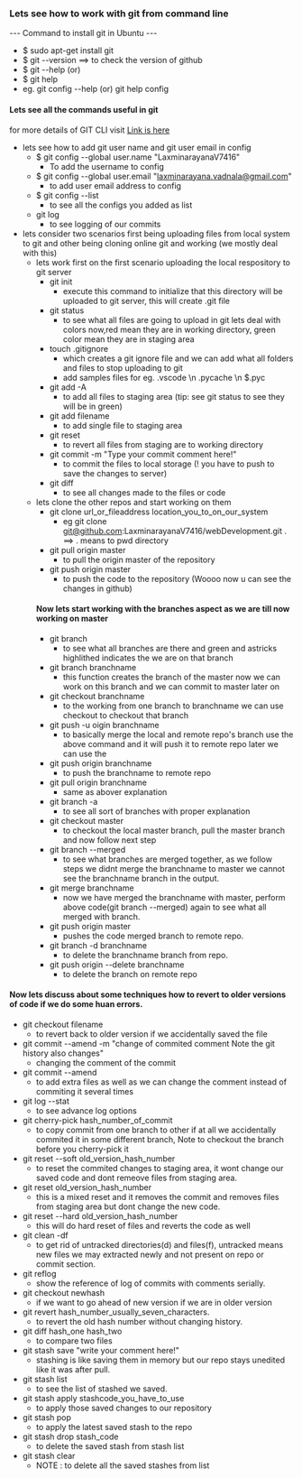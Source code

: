 ### Lets see how to work with git from command line
 --- Command to install git in Ubuntu ---
* $ sudo apt-get install git
* $ git --version ==> to check the version of github
* $ git <verb> --help
 (or)
* $ git help <verb>
* eg. git config --help (or) git help config
   
#### Lets see all the commands useful in git
for more details of GIT CLI visit [Link is here](https://git-scm.com/book/en/v2 "its pro git book")
* lets see how to add git user name and git user email in config
    * $ git config --global user.name "LaxminarayanaV7416"
      * To add the username to config
    * $ git config --global user.email "laxminarayana.vadnala@gmail.com"
      * to add user email address to config 
    * $ git config --list
      * to see all the configs you added as list
   * git log 
      * to see logging of our commits
 * lets consider two scenarios first being uploading files from local system to git and other being cloning online git and working (we mostly deal with this)
   * lets work first on the first scenario uploading the local respository to git server
      * git init
         * execute this command to initialize that this directory will be uploaded to git server, this will create .git file
      * git status
         * to see what all files are going to upload in git lets deal with colors now,red mean they are in working directory, green color mean they are in staging area
      * touch .gitignore
         * which creates a git ignore file and we can add what all folders and files to stop uploading to git
         * add samples files for eg. .vscode \n .pycache \n $.pyc
      * git add -A
         * to add all files to staging area (tip: see git status to see they will be in green)
      * git add filename
         * to add single file to staging area
      * git reset
         * to revert all files from staging are to working directory
      * git commit -m "Type your commit comment here!"
         * to commit the files to local storage (! you have to push to save the changes to server)
      * git diff
         * to see all changes made to the files or code
   * lets clone the other repos and start working on them
      * git clone url_or_fileaddress location_you_to_on_our_system
         * eg git clone git@github.com:LaxminarayanaV7416/webDevelopment.git . ==> . means to pwd directory
      * git pull origin master
         * to pull the origin master of the repository
      * git push origin master
         * to push the code to the repository (Woooo now u can see the changes in github)
      #### Now lets start working with the branches aspect as we are till now working on master
      * git branch
         * to see what all branches are there and green and astricks highlithed indicates the we are on that branch
      * git branch branchname
         * this function creates the branch of the master now we can work on this branch and we can commit to master later on
      * git checkout branchname
         * to the working from one branch to branchname we can use checkout to checkout that branch
      * git push -u oigin branchname
         * to basically merge the local and remote repo's branch use the above command and it will push it to remote repo later we can use the 
      * git push origin branchname
         * to push the branchname to remote repo
      * git pull origin branchname
         * same as abover explanation
      * git branch -a 
         * to see all sort of branches with proper explanation
      * git checkout master
         * to checkout the local master branch, pull the master branch and now follow next step
      * git branch --merged 
         * to see what branches are merged together, as we follow steps we didnt merge the branchname to master we cannot see the branchname branch in the output.
      * git merge branchname
         * now we have merged the branchname with master, perform above code(git branch --merged) again to see what all merged with branch.
      * git push origin master
         * pushes the code merged branch to remote repo.
      * git branch -d branchname
         * to delete the branchname branch from repo.
      * git push origin --delete branchname
         * to delete the branch on remote repo
#### Now lets discuss about some techniques how to revert to older versions of code if we do some huan errors.
   * git checkout filename
      * to revert back to older version if we accidentally saved the file
   * git commit --amend -m "change of commited comment Note the git history also changes"
      * changing the comment of the commit
   * git commit --amend 
      * to add extra files as well as we can change the comment instead of commiting it several times
   * git log --stat
      * to see advance log options
   * git cherry-pick hash_number_of_commit
      * to copy commit from one branch to other if at all we accidentally commited it in some different branch, Note to checkout the branch before you cherry-pick it
   * git reset --soft old_version_hash_number
      * to reset the commited changes to staging area, it wont change our saved code and dont remeove files from staging area.
   * git reset old_version_hash_number
      * this is a mixed reset and it removes the commit and removes files from staging area but dont change the new code.
   * git reset --hard old_version_hash_number
      * this will do hard reset of files and reverts the code as well
   * git clean -df
      * to get rid of untracked directories(d) and files(f), untracked means new files we may extracted newly and not present on repo or commit section.
   * git reflog
      * show the reference of log of commits with comments serially.
   * git checkout newhash
      * if we want to go ahead of new version if we are in older version
   * git revert hash_number_usually_seven_characters.
      * to revert the old hash number without changing history.
   * git diff hash_one hash_two
      * to compare two files 
   * git stash save "write your comment here!"
      * stashing is like saving them in memory but our repo stays unedited like it was after pull.
   * git stash list
      * to see the list of stashed we saved.
   * git stash apply stashcode_you_have_to_use
      * to apply those saved changes to our repository
   * git stash pop
      * to apply the latest saved stash to the repo
   * git stash drop stash_code
      * to delete the saved stash from stash list
   * git stash clear
      * NOTE : to delete all the saved stashes from list
      
